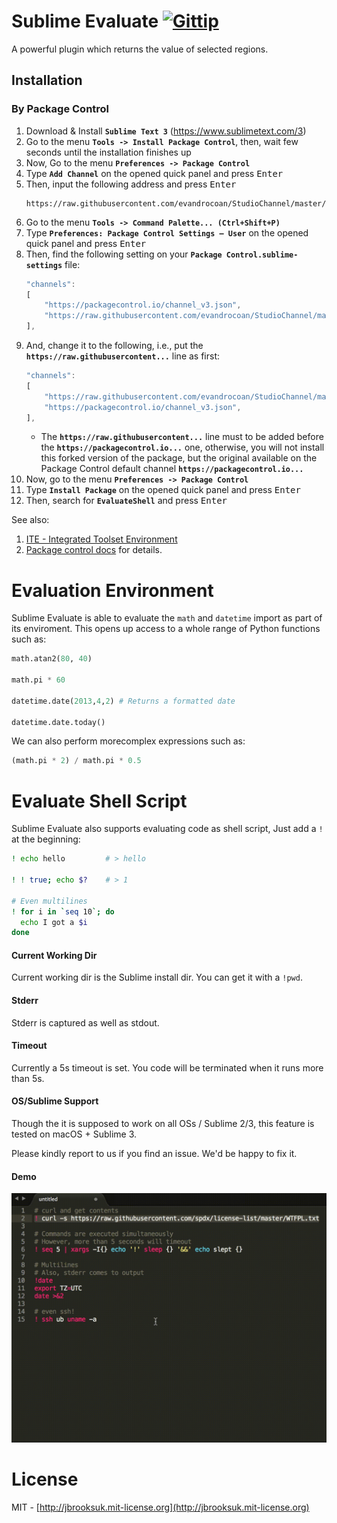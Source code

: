 # Sublime Evaluate [![Gittip](http://badgr.co/gittip/jbrooksuk.png)](https://www.gittip.com/jbrooksuk/)
A powerful plugin which returns the value of selected regions.


## Installation

### By Package Control

1. Download & Install **`Sublime Text 3`** (https://www.sublimetext.com/3)
1. Go to the menu **`Tools -> Install Package Control`**, then,
    wait few seconds until the installation finishes up
1. Now,
    Go to the menu **`Preferences -> Package Control`**
1. Type **`Add Channel`** on the opened quick panel and press <kbd>Enter</kbd>
1. Then,
    input the following address and press <kbd>Enter</kbd>
    ```
    https://raw.githubusercontent.com/evandrocoan/StudioChannel/master/channel.json
    ```
1. Go to the menu **`Tools -> Command Palette...
    (Ctrl+Shift+P)`**
1. Type **`Preferences:
    Package Control Settings – User`** on the opened quick panel and press <kbd>Enter</kbd>
1. Then,
    find the following setting on your **`Package Control.sublime-settings`** file:
    ```js
    "channels":
    [
        "https://packagecontrol.io/channel_v3.json",
        "https://raw.githubusercontent.com/evandrocoan/StudioChannel/master/channel.json",
    ],
    ```
1. And,
    change it to the following, i.e.,
    put the **`https://raw.githubusercontent...`** line as first:
    ```js
    "channels":
    [
        "https://raw.githubusercontent.com/evandrocoan/StudioChannel/master/channel.json",
        "https://packagecontrol.io/channel_v3.json",
    ],
    ```
    * The **`https://raw.githubusercontent...`** line must to be added before the **`https://packagecontrol.io...`** one, otherwise,
      you will not install this forked version of the package,
      but the original available on the Package Control default channel **`https://packagecontrol.io...`**
1. Now,
    go to the menu **`Preferences -> Package Control`**
1. Type **`Install Package`** on the opened quick panel and press <kbd>Enter</kbd>
1. Then,
    search for **`EvaluateShell`** and press <kbd>Enter</kbd>

See also:

1. [ITE - Integrated Toolset Environment](https://github.com/evandrocoan/ITE)
1. [Package control docs](https://packagecontrol.io/docs/usage) for details.


# Evaluation Environment
Sublime Evaluate is able to evaluate the `math` and `datetime` import as part of its enviroment. This opens up access to a whole range of Python functions such as:

```python
math.atan2(80, 40)

math.pi * 60

datetime.date(2013,4,2) # Returns a formatted date

datetime.date.today()
```

We can also perform morecomplex expressions such as:

```python
(math.pi * 2) / math.pi * 0.5
```

# Evaluate Shell Script
Sublime Evaluate also supports evaluating code as shell script, Just add a `!` at the beginning:

```bash
! echo hello         # > hello

! ! true; echo $?    # > 1

# Even multilines
! for i in `seq 10`; do
  echo I got a $i
done

```

#### Current Working Dir
Current working dir is the Sublime install dir. You can get it with a `!pwd`.

#### Stderr
Stderr is captured as well as stdout.

#### Timeout
Currently a 5s timeout is set. You code will be terminated when it runs more than 5s.

#### OS/Sublime Support
Though the it is supposed to work on all OSs / Sublime 2/3, this feature is tested on macOS + Sublime 3.

Please kindly report to us if you find an issue. We'd be happy to fix it.

#### Demo
![](shell-eval.gif)

# License
MIT - [http://jbrooksuk.mit-license.org](http://jbrooksuk.mit-license.org)
